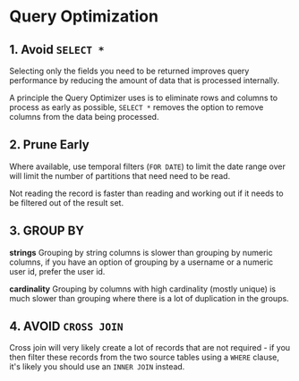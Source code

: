 # Query Optimization

## 1. Avoid `SELECT *`

Selecting only the fields you need to be returned improves query performance by reducing the amount of data that is processed internally.

A principle the Query Optimizer uses is to eliminate rows and columns to process as early as possible, `SELECT *` removes the option to remove columns from the data being processed.

## 2. Prune Early

Where available, use temporal filters (`FOR DATE`) to limit the date range over will limit the number of partitions that need need to be read.

Not reading the record is faster than reading and working out if it needs to be filtered out of the result set.

## 3. GROUP BY

**strings**
Grouping by string columns is slower than grouping by numeric columns, if you have an option of grouping by a username or a numeric user id, prefer the user id.

**cardinality**
Grouping by columns with high cardinality (mostly unique) is much slower than grouping where there is a lot of duplication in the groups.

## 4. AVOID `CROSS JOIN`

Cross join will very likely create a lot of records that are not required - if you then filter these records from the two source tables using a `WHERE` clause, it's likely you should use an `INNER JOIN` instead.

